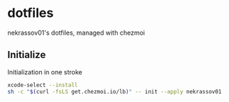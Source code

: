 # dotfiles

nekrassov01's dotfiles, managed with chezmoi

## Initialize

Initialization in one stroke

```sh
xcode-select --install
sh -c "$(curl -fsLS get.chezmoi.io/lb)" -- init --apply nekrassov01
```
